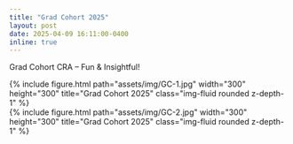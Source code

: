```yaml
---
title: "Grad Cohort 2025"
layout: post
date: 2025-04-09 16:11:00-0400
inline: true
---
```

Grad Cohort CRA – Fun & Insightful!
<div class="row">
    <div class="col-sm-6 mt-3">
        {% include figure.html path="assets/img/GC-1.jpg" width="300" height="300" title="Grad Cohort 2025" class="img-fluid rounded z-depth-1" %}
    </div>
    <div class="col-sm-6 mt-3">
        {% include figure.html path="assets/img/GC-2.jpg" width="300" height="300" title="Grad Cohort 2025" class="img-fluid rounded z-depth-1" %}

